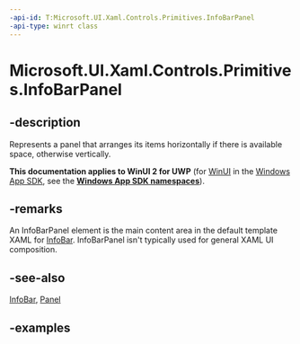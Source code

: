 ```yaml
---
-api-id: T:Microsoft.UI.Xaml.Controls.Primitives.InfoBarPanel
-api-type: winrt class
---
```


# Microsoft.UI.Xaml.Controls.Primitives.InfoBarPanel

<!--
public class InfoBarPanel : Windows.UI.Xaml.Controls.Panel
-->


## -description
Represents a panel that arranges its items horizontally if there is available space, otherwise vertically.

**This documentation applies to WinUI 2 for UWP** (for [WinUI](/windows/apps/winui/winui3/) in the [Windows App SDK](/windows/apps/windows-app-sdk/), see the **[Windows App SDK namespaces](/windows/windows-app-sdk/api/winrt/)**).

## -remarks
 An InfoBarPanel element is the main content area in the default template XAML for [InfoBar](../microsoft.ui.xaml/infobar.md). InfoBarPanel isn't typically used for general XAML UI composition.

## -see-also
[InfoBar](../microsoft.ui.xaml/infobar.md), [Panel](../microsoft.ui.xaml.controls/panel.md)

## -examples


